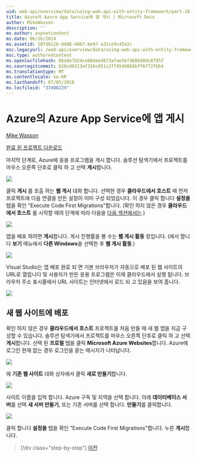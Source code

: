 ```yaml
---
uid: web-api/overview/data/using-web-api-with-entity-framework/part-10
title: Azure의 Azure App Service에 앱 게시 | Microsoft Docs
author: MikeWasson
description: ''
ms.author: aspnetcontent
ms.date: 06/16/2014
ms.assetid: 10fd812b-94d6-4967-be97-a31ce9c45e2c
msc.legacyurl: /web-api/overview/data/using-web-api-with-entity-framework/part-10
msc.type: authoredcontent
ms.openlocfilehash: 66dde7b54ce084eed873afae56fd686d0dc8795f
ms.sourcegitcommit: b28cd0313af316c051c2ff8549865bff67f2fbb4
ms.translationtype: MT
ms.contentlocale: ko-KR
ms.lasthandoff: 07/05/2018
ms.locfileid: "37808229"
---
```

<a name="publish-the-app-to-azure-azure-app-service"></a>Azure의 Azure App Service에 앱 게시
====================
[Mike Wasson](https://github.com/MikeWasson)

[완료 된 프로젝트 다운로드](https://github.com/MikeWasson/BookService)

마지막 단계로, Azure에 응용 프로그램을 게시 합니다. 솔루션 탐색기에서 프로젝트를 마우스 오른쪽 단추로 클릭 하 고 선택 **게시**합니다.

![](part-10/_static/image1.png)

클릭 **게시** 를 호출 하는 **웹 게시** 대화 합니다. 선택한 경우 **클라우드에서 호스트** 때 먼저 프로젝트에 다음 연결을 만든 설정이 이미 구성 되었습니다. 이 경우 클릭 합니다 **설정을** 탭을 확인 &quot;Execute Code First Migrations&quot;합니다. (확인 하지 않은 경우 **클라우드에서 호스트** 를 시작할 때의 단계에 따라 다음을 [다음 섹션에서는](#new-website).)

[![](part-10/_static/image3.png)](part-10/_static/image2.png)

앱을 배포 하려면 **게시**합니다. 게시 진행률을 볼 수는 **웹 게시 활동** 창입니다. (에서 합니다 **보기** 메뉴에서 **다른 Windows**을 선택한 후 **웹 게시 활동**.)

![](part-10/_static/image4.png)

Visual Studio는 앱 배포 완료 되 면 기본 브라우저가 자동으로 배포 된 웹 사이트의 URL로 열립니다 및 사용자가 만든 응용 프로그램은 이제 클라우드에서 실행 됩니다. 브라우저 주소 표시줄에서 URL 사이트는 인터넷에서 로드 되 고 있음을 보여 줍니다.

[![](part-10/_static/image6.png)](part-10/_static/image5.png)

<a id="new-website"></a>
## <a name="deploying-to-a-new-website"></a>새 웹 사이트에 배포

확인 하지 않은 경우 **클라우드에서 호스트** 프로젝트를 처음 만들 때 새 웹 앱을 지금 구성할 수 있습니다. 솔루션 탐색기에서 프로젝트를 마우스 오른쪽 단추로 클릭 하 고 선택 **게시**합니다. 선택 된 **프로필** 탭을 클릭 **Microsoft Azure Websites**합니다. Azure에 로그인 현재 없는 경우 로그인을 묻는 메시지가 나타납니다.

[![](part-10/_static/image8.png)](part-10/_static/image7.png)

에 **기존 웹 사이트** 대화 상자에서 클릭 **새로 만들기**합니다.

![](part-10/_static/image9.png)

사이트 이름을 입력 합니다. Azure 구독 및 지역을 선택 합니다. 아래 **데이터베이스 서버**를 선택 **새 서버 만들기**, 또는 기존 서버를 선택 합니다. **만들기**를 클릭합니다.

[![](part-10/_static/image11.png)](part-10/_static/image10.png)

클릭 합니다 **설정을** 탭을 확인 &quot;Execute Code First Migrations&quot;합니다. 누른 **게시**합니다.

> [!div class="step-by-step"]
> [이전](part-9.md)

